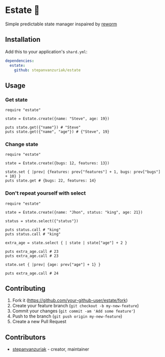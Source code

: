 # Estate 📂

Simple predictable state manager inspaired by [reworm](https://github.com/pedronauck/reworm)

## Installation

Add this to your application's `shard.yml`:

```yaml
dependencies:
  estate:
    github: stepanvanzuriak/estate
```

## Usage

### Get state

```crystal
require "estate"

state = Estate.create({name: "Steve", age: 19})

puts state.get({"name"}) # "Steve"
puts state.get({"name", "age"}) # {"Steve", 19}

```

### Change state

```crystal
require "estate"

state = Estate.create({bugs: 12, features: 13})

state.set { |prev| {features: prev["features"] + 1, bugs: prev["bugs"] + 10} }
puts state.get # {bugs: 22, features: 14}
```

### Don't repeat yourself with select

```crystal
require "estate"

state = Estate.create({name: "Jhon", status: "king", age: 21})

status = state.select({"status"})

puts status.call # "king"
puts status.call # "king"

extra_age = state.select { | state | state["age"] + 2 }

puts extra_age.call # 23
puts extra_age.call # 23

state.set { |prev| {age: prev["age"] + 1} }

puts extra_age.call # 24
```

## Contributing

1. Fork it (<https://github.com/your-github-user/estate/fork>)
2. Create your feature branch (`git checkout -b my-new-feature`)
3. Commit your changes (`git commit -am 'Add some feature'`)
4. Push to the branch (`git push origin my-new-feature`)
5. Create a new Pull Request

## Contributors

- [stepanvanzuriak](https://github.com/stepanvanzuriak) - creator, maintainer
